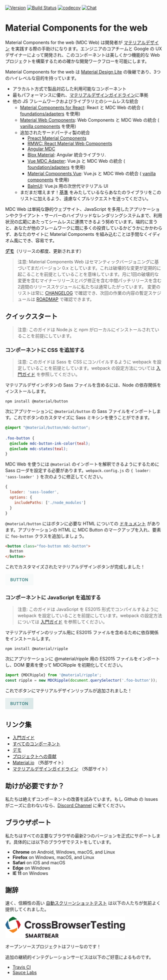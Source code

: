 [![Version](https://img.shields.io/npm/v/material-components-web.svg)](https://www.npmjs.com/package/material-components-web)
[![Build Status](https://travis-ci.com/material-components/material-components-web.svg?branch=master)](https://travis-ci.com/material-components/material-components-web/)
[![codecov](https://codecov.io/gh/material-components/material-components-web/branch/master/graph/badge.svg)](https://codecov.io/gh/material-components/material-components-web)
[![Chat](https://img.shields.io/discord/259087343246508035.svg)](https://discord.gg/material-components)

# Material Components for the web

Material Components for the web (MDC Web) は開発者が [マテリアルデザイン](https://www.material.io) を実践する際の手助けになります。エンジニアのコアチームと Google の UX デザイナーによって開発され、このコンポーネントは美しくかつ機能的な Web プロジェクトを構築するための確かな開発ワークフローを可能にします。

Material Components for the web は [Material Design Lite](https://getmdl.io/) の後継であり、3つのハイレベルな目的を持っています。

- アラカルト方式で製品対応した利用可能なコンポーネント
- 最もパフォーマンスに優れ、[マテリアルデザインガイドライン](https://material.io/guidelines)に準拠
- 他の JS フレームワークおよびライブラリとのシームレスな統合
  - [Material Components for React](https://github.com/material-components/material-components-web-react): React と MDC Web の統合 ( [foundations/adapters](./docs/integrating-into-frameworks.md#the-advanced-approach-using-foundations-and-adapters) を使用)
  - [Material Web Components](https://github.com/material-components/material-components-web-components): Web Components と MDC Web の統合 ( [vanilla components](./docs/integrating-into-frameworks.md#the-simple-approach-wrapping-mdc-web-vanilla-components) を使用)
  - 追加されたサードパーティ製の統合
    - [Preact Material Components](https://github.com/prateekbh/preact-material-components)
    - [RMWC: React Material Web Components](https://github.com/jamesmfriedman/rmwc)
    - [Angular MDC](https://github.com/trimox/angular-mdc-web)
    - [Blox Material](https://blox.src.zone/material): Angular 統合ライブラリ.
    - [Vue MDC Adapter](https://github.com/stasson/vue-mdc-adapter): Vue.js と MDC Web の統合 ( [foundation/adapters](./docs/integrating-into-frameworks.md#the-advanced-approach-using-foundations-and-adapters) を使用)
    - [Material Components Vue](https://github.com/matsp/material-components-vue): Vue.js と MDC Web の統合 ( [vanilla components](./docs/integrating-into-frameworks.md#the-simple-approach-wrapping-mdc-web-vanilla-components) を使用)
    - [BalmUI](https://material.balmjs.com/): Vue.js 用の次世代マテリアル UI
  - まだまだ増えます！[基準](docs/integrating-into-frameworks.md) をみたしているならあなたのライブラリをこのリストに加えるよう、遠慮なくプルリクエストを送ってください。

MDC Web は単純な静的ウェブサイト、JavaScript を多用したアプリケーションやクライアント・サーバーのハイブリッドなレンダリングシステムまで、利用状況の広範にあたってシームレスに連携できるよう努めています。端的に言うと、あなたが他のフレームワークに既に多くの投資しているかどうかにかかわらず、あなたのサイトに Material Components を組み込むことは手間なくイディオム風にでき、容易です。

**[デモ](https://material-components.github.io/material-components-web-catalog/)**（リリースの都度、更新されます）

> 注意: Material Components Web はセマンティックバージョニングに基づいてまだバージョン 0.x としています。これは破壊的な変更が定期的に起こることを前提としていることを意味しています。月に1回の破壊的な変更を含むマイナーリリースとバグ修正を含む中間パッチリリースを含む2週間のリリーススケジュールに私たちは通常したがっています。
> 変更のリストは常に [CHANGELOG](./CHANGELOG.md) で確認でき、次回の作業の内容の暫定スケジュールは [ROADMAP](./ROADMAP.md) で確認できます。

## クイックスタート

> 注意: このガイドは Node.js と npm がローカルにインストールされていることを前提にしています。

### コンポーネントに CSS を追加する

> 注意: このガイドは Sass を CSS にコンパイルするように webpack を設定していることを前提としています。webpack の設定方法については [入門ガイド](./docs/getting-started.md) を参照してください。

マテリアルデザインボタンの Sass ファイルを含めるには、Node の依存関係をインストールします。

```
npm install @material/button
```

次にアプリケーションに `@material/button` の Sass ファイルをインポートします。これでボタンのカスタマイズに Sass ミキシンを使うことができます。

```scss
@import "@material/button/mdc-button";

.foo-button {
  @include mdc-button-ink-color(teal);
  @include mdc-states(teal);
}
```

MDC Web を使うには `@material` のインポートを解釈できるようにするために Sass ローダを設定する必要があります。`webpack.config.js` の `{ loader: 'sass-loader' }` を次のように修正してください。

```js
{
  loader: 'sass-loader',
  options: {
    includePaths: ['./node_modules']
  }
}
```

`@material/button` にはボタンに必要な HTML についての [ドキュメント](packages/mdc-button/README.md) があります。アプリケーションの HTML に MDC Button のマークアップを入れ、要素に `foo-button` クラスを追加しましょう。

```html
<button class="foo-button mdc-button">
  Button
</button>
```

これでカスタマイズされたマテリアルデザインボタンが完成しました！

<img src="docs/button.png" alt="Button" width="90" height="36">

### コンポーネントに JavaScript を追加する

> 注意: このガイドは JavaScript を ES2015 形式でコンパイルするように webpack を設定していることを前提にしています。webpack の設定方法については [入門ガイド](./docs/getting-started.md) を参照してください。

マテリアルデザインのリップル用に ES2015 ファイルを含めるために依存関係をインストールします。

```
npm install @material/ripple
```

次にアプリケーションに @material/ripple 用の ES2015 ファイルをインポートし、DOM 要素を使って MDCRipple を初期化してください。

```js
import {MDCRipple} from '@material/ripple';
const ripple = new MDCRipple(document.querySelector('.foo-button'));
```

これでボタンにマテリアルデザインリップルが追加されました！

<img src="docs/button_with_ripple.png" alt="Button with Ripple" width="90" height="36">

## リンク集

- [入門ガイド](docs/getting-started.md)
- [すべてのコンポーネント](packages/)
- [デモ](demos/)
- [プロジェクトへの貢献](CONTRIBUTING.md)
- [Material.io](https://www.material.io) （外部サイト）
- [マテリアルデザインガイドライン](https://material.io/guidelines) （外部サイト）

## 助けが必要ですか？

私たちは絶えずコンポーネントの改善を試みています。もし Github の Issues がニーズに合わないなら、[Discord Channel](https://discord.gg/material-components) に来てください。

## ブラウザポート

私たちはすべての主要なブラウザの最新2つのバージョンを正式にサポートします。具体的には以下のブラウザでテストをしています。

- **Chrome** on Android, Windows, macOS, and Linux
- **Firefox** on Windows, macOS, and Linux
- **Safari** on iOS and macOS
- **Edge** on Windows
- **IE 11** on Windows

## 謝辞

速く、信頼性の高い [自動スクリーンショットテスト](test/screenshot/) は以下の人たちが気前よく提供してくれました。

[![CrossBrowserTesting logo](test/screenshot/static/images/cbt-logo.png)](https://crossbrowsertesting.com/)

オープンソースプロジェクトはフリーなのです！

追加の継続的インテグレーションサービスは以下のご好意によるものです。

- [Travis CI](https://travis-ci.com/)
- [Sauce Labs](https://saucelabs.com/)
